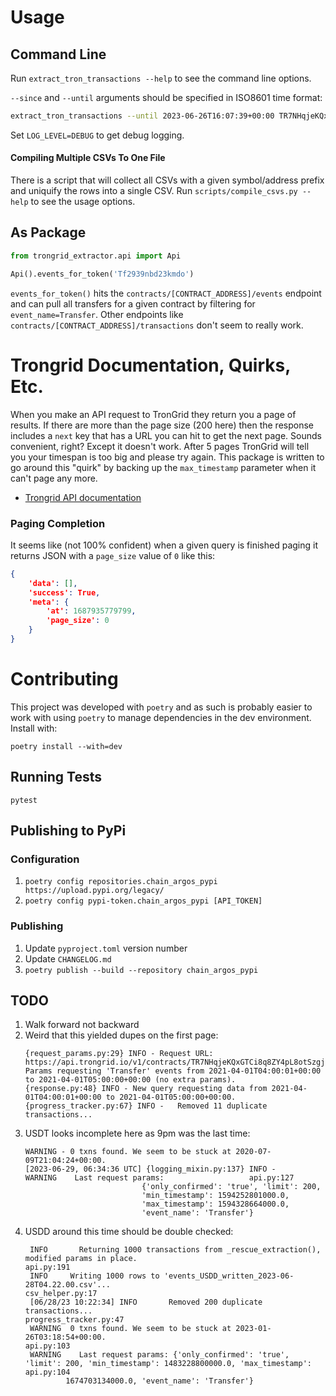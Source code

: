 # Usage
## Command Line
Run `extract_tron_transactions --help` to see the command line options.

`--since` and `--until` arguments should be specified in ISO8601 time format:
```sh
extract_tron_transactions --until 2023-06-26T16:07:39+00:00 TR7NHqjeKQxGTCi8q8ZY4pL8otSzgjLj6t
```

Set `LOG_LEVEL=DEBUG` to get debug logging.

#### Compiling Multiple CSVs To One File
There is a script that will collect all CSVs with a given symbol/address prefix and uniquify the rows into a single CSV. Run `scripts/compile_csvs.py --help` to see the usage options.

## As Package
```python
from trongrid_extractor.api import Api

Api().events_for_token('Tf2939nbd23kmdo')
```

`events_for_token()` hits the `contracts/[CONTRACT_ADDRESS]/events` endpoint and can pull all transfers for a given contract by filtering for `event_name=Transfer`. Other endpoints like `contracts/[CONTRACT_ADDRESS]/transactions` don't seem to really work.

# Trongrid Documentation, Quirks, Etc.
When you make an API request to TronGrid they return you a page of results. If there are more than the page size (200 here) then the response includes a `next` key that has a URL you can hit to get the next page. Sounds convenient, right? Except it doesn't work. After 5 pages TronGrid will tell you your timespan is too big and please try again. This package is written to go around this "quirk" by backing up the `max_timestamp` parameter when it can't page any more.

* [Trongrid API documentation](https://developers.tron.network/v4.0/reference/note)

### Paging Completion
It seems like (not 100% confident) when a given query is finished paging it returns JSON with a `page_size` value of `0` like this:
```json
{
    'data': [],
    'success': True,
    'meta': {
        'at': 1687935779799,
        'page_size': 0
    }
}
```

# Contributing
This project was developed with `poetry` and as such is probably easier to work with using `poetry` to manage dependencies in the dev environment. Install with:
```
poetry install --with=dev
```
## Running Tests
```
pytest
```

## Publishing to PyPi
### Configuration
1. `poetry config repositories.chain_argos_pypi https://upload.pypi.org/legacy/`
1. `poetry config pypi-token.chain_argos_pypi [API_TOKEN]`

### Publishing
1. Update `pyproject.toml` version number
1. Update `CHANGELOG.md`
1. `poetry publish --build --repository chain_argos_pypi`

## TODO
1. Walk forward not backward
1. Weird that this yielded dupes on the first page:
   ```
   {request_params.py:29} INFO - Request URL: https://api.trongrid.io/v1/contracts/TR7NHqjeKQxGTCi8q8ZY4pL8otSzgjLj6t/events
   Params requesting 'Transfer' events from 2021-04-01T04:00:01+00:00 to 2021-04-01T05:00:00+00:00 (no extra params).
   {response.py:48} INFO - New query requesting data from 2021-04-01T04:00:01+00:00 to 2021-04-01T05:00:00+00:00.
   {progress_tracker.py:67} INFO -   Removed 11 duplicate transactions...
   ```
1. USDT looks incomplete here as 9pm was the last time:
   ```
   WARNING - 0 txns found. We seem to be stuck at 2020-07-09T21:04:24+00:00.
   [2023-06-29, 06:34:36 UTC] {logging_mixin.py:137} INFO -                     WARNING    Last request params:                   api.py:127
                             {'only_confirmed': 'true', 'limit': 200,
                             'min_timestamp': 1594252801000.0,
                             'max_timestamp': 1594328664000.0,
                             'event_name': 'Transfer'}
    ```
1. USDD around this time should be double checked:
   ```
    INFO       Returning 1000 transactions from _rescue_extraction(), modified params in place.                                    api.py:191
    INFO     Writing 1000 rows to 'events_USDD_written_2023-06-28T04.22.00.csv'...                                           csv_helper.py:17
    [06/28/23 10:22:34] INFO       Removed 200 duplicate transactions...                                                                   progress_tracker.py:47
    WARNING  0 txns found. We seem to be stuck at 2023-01-26T03:18:54+00:00.                                                       api.py:103
    WARNING    Last request params: {'only_confirmed': 'true', 'limit': 200, 'min_timestamp': 1483228800000.0, 'max_timestamp':    api.py:104
            1674703134000.0, 'event_name': 'Transfer'}
   ```

